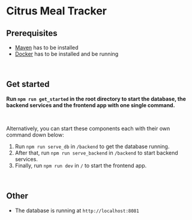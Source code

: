 # Citrus Meal Tracker

## Prerequisites

- [Maven](https://maven.apache.org) has to be installed
- [Docker](https://www.docker.com/get-started/) has to be installed and be running

&nbsp;

## Get started

**Run `npm run get_started` in the root directory to start the database, the backend services and the frontend app with one single command.**

&nbsp;

Alternatively, you can start these components each with their own command down below:

1. Run `npm run serve_db` in `/backend` to get the database running.
2. After that, run `npm run serve_backend` in `/backend` to start backend services.
3. Finally, run `npm run dev` in `/` to start the frontend app.

&nbsp;

## Other

- The database is running at `http://localhost:8081`
